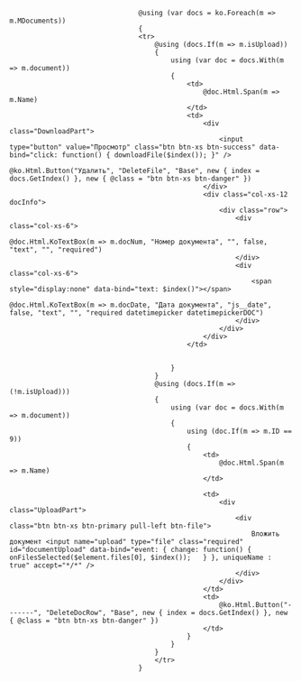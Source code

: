                                     @using (var docs = ko.Foreach(m => m.MDocuments))
                                    {
                                    <tr>
                                        @using (docs.If(m => m.isUpload))
                                        {
                                            using (var doc = docs.With(m => m.document))
                                            {
                                                <td>
                                                    @doc.Html.Span(m => m.Name)
                                                </td>
                                                <td>
                                                    <div class="DownloadPart">
                                                        <input type="button" value="Просмотр" class="btn btn-xs btn-success" data-bind="click: function() { downloadFile($index()); }" />
                                                        @ko.Html.Button("Удалить", "DeleteFile", "Base", new { index = docs.GetIndex() }, new { @class = "btn btn-xs btn-danger" })
                                                    </div>
                                                    <div class="col-xs-12 docInfo">
                                                        <div class="row">
                                                            <div class="col-xs-6">
                                                                @doc.Html.KoTextBox(m => m.docNum, "Номер документа", "", false, "text", "", "required")
                                                            </div>
                                                            <div class="col-xs-6">
                                                                <span style="display:none" data-bind="text: $index()"></span>
                                                                @doc.Html.KoTextBox(m => m.docDate, "Дата документа", "js__date", false, "text", "", "required datetimepicker datetimepickerDOC")
                                                            </div>
                                                        </div>
                                                    </div>
                                                </td>


                                            }
                                        }
                                        @using (docs.If(m => (!m.isUpload)))
                                        {
                                            using (var doc = docs.With(m => m.document))
                                            {
                                                using (doc.If(m => m.ID == 9))
                                                {
                                                    <td>
                                                        @doc.Html.Span(m => m.Name)
                                                    </td>

                                                    <td>
                                                        <div class="UploadPart">
                                                            <div class="btn btn-xs btn-primary pull-left btn-file">
                                                                Вложить документ <input name="upload" type="file" class="required" id="documentUpload" data-bind="event: { change: function() { onFilesSelected($element.files[0], $index());   } }, uniqueName : true" accept="*/*" />
                                                            </div>
                                                        </div>
                                                    </td>
                                                    <td>
                                                        @ko.Html.Button("-------", "DeleteDocRow", "Base", new { index = docs.GetIndex() }, new { @class = "btn btn-xs btn-danger" })
                                                    </td>
                                                }
                                            }
                                        }
                                        </tr>
                                    }
